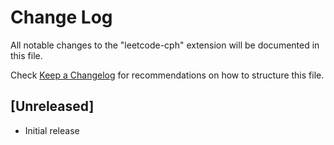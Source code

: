 # Change Log

All notable changes to the "leetcode-cph" extension will be documented in this file.

Check [Keep a Changelog](http://keepachangelog.com/) for recommendations on how to structure this file.

## [Unreleased]

- Initial release